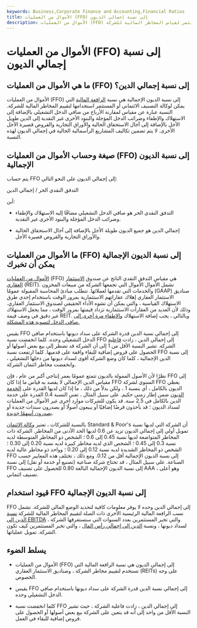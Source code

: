 ```yaml
---
keywords: Business,Corporate Finance and Accounting,Financial Ratios
title: الأموال من العمليات (FFO) إلى نسبة إجمالي الديون
description: الأموال من العمليات (FFO) إلى نسبة الديون الإجمالية هي نسبة الرافعة المالية التي تستخدمها وكالة التصنيف الائتماني أو المستثمر لقياس المخاطر المالية للشركة.
---
```


# الأموال من العمليات (FFO) إلى نسبة إجمالي الديون
## ما هي الأموال من العمليات (FFO) إلى نسبة إجمالي الدين؟

الأموال من العمليات (FFO) إلى نسبة الديون الإجمالية هي نسبة [الرافعة المالية](/leverageratio) التي يمكن لوكالة التصنيف الائتماني أو المستثمر استخدامها لتقييم المخاطر المالية للشركة. النسبة عبارة عن مقياس لمقارنة الأرباح من صافي الدخل التشغيلي بالإضافة إلى الاستهلاك والإطفاء وضرائب الدخل المؤجلة والبنود الأخرى غير النقدية إلى الدين طويل الأجل بالإضافة إلى آجال الاستحقاق الحالية والأوراق التجارية والقروض قصيرة الأجل الأخرى. لا يتم تضمين تكاليف المشاريع الرأسمالية الحالية في إجمالي الديون لهذه النسبة.

## صيغة وحساب الأموال من العمليات (FFO) إلى نسبة الديون الإجمالية

يتم حساب FFO إلى إجمالي الديون على النحو التالي:

التدفق النقدي الحر / إجمالي الدين

أين:

- التدفق النقدي الحر هو صافي الدخل التشغيلي مضافًا إليه الاستهلاك والإطفاء وضرائب الدخل المؤجلة والبنود الأخرى غير النقدية.

- إجمالي الدين هو جميع الديون طويلة الأجل بالإضافة إلى آجال الاستحقاق الحالية والأوراق التجارية والقروض قصيرة الأجل.

## ما الأموال من العمليات (FFO) إلى نسبة الديون الإجمالية يمكن أن تخبرك

[الأموال من العمليات](/fundsfromoperation) (FFO) هي مقياس التدفق النقدي الناتج عن صندوق [الاستثمار العقاري](/reit) (REIT). تشمل الأموال الأموال التي تجمعها الشركة من مبيعات المخزون والخدمات التي تقدمها لعملائها. تتطلب مبادئ المحاسبة المقبولة عمومًا (GAAP) صناديق الاستثمار العقاري[](/depreciation) إهلاك عقاراتهم الاستثمارية بمرور الوقت باستخدام إحدى طرق الاستهلاك القياسية ، والتي يمكن أن تشوه الأداء الحقيقي لصندوق الاستثمار العقاري. وذلك لأن العديد من العقارات الاستثمارية تزداد قيمتها بمرور الوقت ، مما يجعل الاستهلاك غير دقيق في وصف قيمة REIT. وبالتالي ، يجب إضافة الاستهلاك [والإطفاء مرة أخرى إلى صافي الدخل لتسوية هذه المشكلة.](/amortization)

يقيس FFO إلى إجمالي نسبة الدين قدرة الشركة على سداد ديونها باستخدام صافي الدخل التشغيلي وحده. كلما انخفضت نسبة FFO إلى إجمالي الدين ، زادت [فاعلية](/leverage) الشركة. تشير النسبة الأقل من 1 إلى أن الشركة قد تضطر إلى بيع بعض أصولها أو الحصول على قروض إضافية للبقاء واقفة على قدميها. كلما ارتفعت نسبة FFO إلى نسبة الدين الإجمالية ، كلما كان وضع الشركة أقوى لسداد ديونها من دخلها التشغيلي ، وانخفضت مخاطر ائتمان الشركة.

نظرًا لأن الأصول الممولة بالديون تتمتع عمومًا بعمر إنتاجي أكبر من عام ، فإن FFO إلى مقياس الدين الإجمالي لا يقصد به قياس ما إذا كان FFO السنوي لشركة FFO يغطي الديون بالكامل ، أي بنسبة 1 ، ولكن بدلاً من ذلك ، ما إذا كان لديها القدرة على [الخدمة الديون](/debtservice) ضمن إطار زمني حكيم. على سبيل المثال ، تعني النسبة 0.4 القدرة على خدمة الدين بالكامل في 2.5 سنة. قد يكون للشركات موارد أخرى غير الأموال من العمليات لسداد الديون ؛ قد يأخذون قرضًا إضافيًا أو يبيعون أصولًا أو يصدرون سندات جديدة أو [يصدرون أسهمًا جديدة](/issuedshares).

بالنسبة للشركات ، تعتبر [وكالة الائتمان](/credit-agency) Standard & Poor's أن الشركة التي لديها نسبة تمويل أولي إلى إجمالي الديون تزيد عن 0.6 لديها الحد الأدنى من المخاطر. الشركة ذات المخاطر المتواضعة لديها نسبة 0.45 إلى 0.6 ؛ الشخص ذو المخاطر المتوسطة لديه نسبة 0.3 إلى 0.45 ؛ الشخص الذي لديه مخاطر كبيرة لديه نسبة 0.20 إلى 0.30 ؛ الشخص ذو المخاطر الشديدة لديه نسبة 0.12 إلى 0.20 ؛ وواحد ذو مخاطر عالية لديه FFO إلى نسبة الديون الإجمالية أقل من 0.12. ومع ذلك ، تختلف هذه المعايير حسب الصناعة. على سبيل المثال ، قد تحتاج شركة صناعية (تصنيع أو خدمة أو نقل) إلى نسبة FFO إلى نسبة الديون الإجمالية البالغة 0.80 للحصول على تصنيف AAA ، وهو أعلى تصنيف ائتماني.

## قيود استخدام FFO إلى نسبة الديون الإجمالية

FFO إلى إجمالي الدين وحده لا يوفر معلومات كافية لتحديد الوضع المالي للشركة. تشمل نسب الرافعة المالية الرئيسية الأخرى ذات الصلة لتقييم المخاطر المالية للشركة [نسبة الدين إلى EBITDA](/debt_edbitda) ، والتي تخبر المستثمرين بعدد السنوات التي ستستغرقها الشركة لسداد ديونها ، ونسبة [الدين إلى إجمالي رأس المال](/debt-to-capitalratio) ، والتي تخبر المستثمرين كيف تكون الشركة. تمويل عملياتها.

## يسلط الضوء

- الأموال من العمليات (FFO) إلى إجمالي الديون هي نسبة الرافعة المالية التي تستخدم لتقييم مخاطر الشركة ، وصناديق الاستثمار العقاري (REITs) على وجه الخصوص.

- يقيس FFO إلى إجمالي نسبة الدين قدرة الشركة على سداد ديونها باستخدام صافي الدخل التشغيلي وحده.

- كلما انخفضت نسبة FFO إلى إجمالي الدين ، زادت فاعلية الشركة ، حيث تشير النسبة الأقل من واحد إلى أنه قد يتعين على الشركة بيع بعض أصولها أو الحصول على قروض إضافية للبقاء في العمل.

